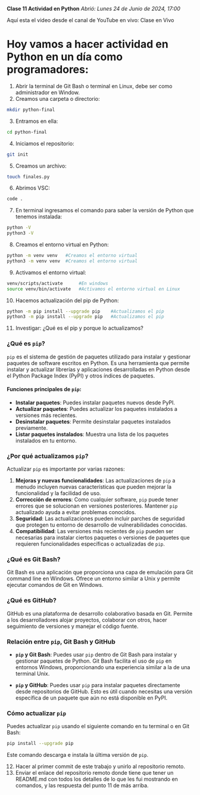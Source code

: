 **Clase 11 Actividad en Python**
*Abrió: Lunes 24 de Junio de 2024, 17:00*

Aquí esta el video desde el canal de YouTube en vivo:
                                                      Clase en Vivo

# Hoy vamos a hacer actividad en Python en un día como programadores:

01. Abrir la terminal de Git Bash o terminal en Linux, debe ser como administrador en Window.
02. Creamos una carpeta o directorio:
```sh 
mkdir python-final
```
03. Entramos en ella:
```sh 
cd python-final
```
04. Iniciamos el repositorio:
```sh
git init
```
05. Creamos un archivo:
```sh
touch finales.py
```
06. Abrimos VSC:
```sh
code .
```
07. En terminal ingresamos el comando para saber la versión de Python que tenemos instalada:
```sh
python -V
python3 -V
```
08. Creamos el entorno virtual en Python:
```sh
python -m venv venv   #Creamos el entorno virtual
python3 -m venv venv  #Creamos el entorno virtual
```
09. Activamos el entorno virtual:
```sh
venv/scripts/activate      #En windows
source venv/bin/activate   #Activamos el entorno virtual en Linux
```
10. Hacemos actualización del pip de Python:
```sh
python -m pip install --upgrade pip    #Actualizamos el pip
python3 -m pip install --upgrade pip   #Actualizamos el pip
```
11. Investigar: ¿Qué es el pip y porque lo actualizamos?

### ¿Qué es `pip`?
`pip` es el sistema de gestión de paquetes utilizado para instalar y gestionar paquetes de software escritos en Python. Es una herramienta que permite instalar y actualizar librerías y aplicaciones desarrolladas en Python desde el Python Package Index (PyPI) y otros índices de paquetes.

#### Funciones principales de `pip`:
- **Instalar paquetes**: Puedes instalar paquetes nuevos desde PyPI.
- **Actualizar paquetes**: Puedes actualizar los paquetes instalados a versiones más recientes.
- **Desinstalar paquetes**: Permite desinstalar paquetes instalados previamente.
- **Listar paquetes instalados**: Muestra una lista de los paquetes instalados en tu entorno.

### ¿Por qué actualizamos `pip`?
Actualizar `pip` es importante por varias razones:
1. **Mejoras y nuevas funcionalidades**: Las actualizaciones de `pip` a menudo incluyen nuevas características que pueden mejorar la funcionalidad y la facilidad de uso.
2. **Corrección de errores**: Como cualquier software, `pip` puede tener errores que se solucionan en versiones posteriores. Mantener `pip` actualizado ayuda a evitar problemas conocidos.
3. **Seguridad**: Las actualizaciones pueden incluir parches de seguridad que protegen tu entorno de desarrollo de vulnerabilidades conocidas.
4. **Compatibilidad**: Las versiones más recientes de `pip` pueden ser necesarias para instalar ciertos paquetes o versiones de paquetes que requieren funcionalidades específicas o actualizadas de `pip`.

### ¿Qué es Git Bash?
Git Bash es una aplicación que proporciona una capa de emulación para Git command line en Windows. Ofrece un entorno similar a Unix y permite ejecutar comandos de Git en Windows.

### ¿Qué es GitHub?
GitHub es una plataforma de desarrollo colaborativo basada en Git. Permite a los desarrolladores alojar proyectos, colaborar con otros, hacer seguimiento de versiones y manejar el código fuente.

### Relación entre `pip`, Git Bash y GitHub
- **`pip` y Git Bash**: Puedes usar `pip` dentro de Git Bash para instalar y gestionar paquetes de Python. Git Bash facilita el uso de `pip` en entornos Windows, proporcionando una experiencia similar a la de una terminal Unix.

- **`pip` y GitHub**: Puedes usar `pip` para instalar paquetes directamente desde repositorios de GitHub. Esto es útil cuando necesitas una versión específica de un paquete que aún no está disponible en PyPI.

### Cómo actualizar `pip`
Puedes actualizar `pip` usando el siguiente comando en tu terminal o en Git Bash:
```sh
pip install --upgrade pip
```
Este comando descarga e instala la última versión de `pip`.

12. Hacer al primer commit de este trabajo y unirlo al repositorio remoto.
13. Enviar el enlace del repositorio remoto donde tiene que tener un README.md con todos los detalles de lo que les fui mostrando en comandos, y las respuesta del punto 11 de más arriba.
